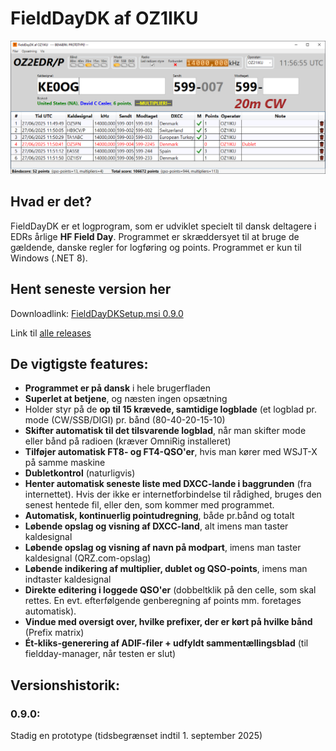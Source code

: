 # FieldDayDK af OZ1IKU
![main window](https://github.com/MartinChristiansen/FieldDayDK-Releases/blob/master/screenshot.png)

## Hvad er det?
FieldDayDK er et logprogram, som er udviklet specielt til dansk deltagere i EDRs årlige **HF Field Day**. Programmet er skræddersyet til at bruge de gældende, danske regler for logføring og points. Programmet er kun til Windows (.NET 8).

## Hent seneste version her
Downloadlink: [FieldDayDKSetup.msi 0.9.0](https://github.com/MartinChristiansen/FieldDayDK-Releases/releases/download/v0.9.0/FieldDayDKSetup.msi)

Link til [alle releases](https://github.com/MartinChristiansen/FieldDayDK-Releases/releases)


## De vigtigste features:
- **Programmet er på dansk** i hele brugerfladen
- **Superlet at betjene**, og næsten ingen opsætning
- Holder styr på de **op til 15 krævede, samtidige logblade** (et logblad pr. mode (CW/SSB/DIGI) pr. bånd (80-40-20-15-10)
- **Skifter automatisk til det tilsvarende logblad**, når man skifter mode eller bånd på radioen (kræver OmniRig installeret)
- **Tilføjer automatisk FT8- og FT4-QSO'er**, hvis man kører med WSJT-X på samme maskine
- **Dubletkontrol** (naturligvis)
- **Henter automatisk seneste liste med DXCC-lande i baggrunden** (fra internettet). Hvis der ikke er internetforbindelse til rådighed, bruges den senest hentede fil, eller den, som kommer med programmet.
- **Automatisk, kontinuerlig pointudregning**, både pr.bånd og totalt
- **Løbende opslag og visning af DXCC-land**, alt imens man taster kaldesignal
- **Løbende opslag og visning af navn på modpart**, imens man taster kaldesignal (QRZ.com-opslag)
- **Løbende indikering af multiplier, dublet og QSO-points**, imens man indtaster kaldesignal
- **Direkte editering i loggede QSO'er** (dobbeltklik på den celle, som skal rettes. En evt. efterfølgende genberegning af points mm. foretages automatisk).
- **Vindue med oversigt over, hvilke prefixer, der er kørt på hvilke bånd** (Prefix matrix)
- **Ét-kliks-generering af ADIF-filer + udfyldt sammentællingsblad** (til fieldday-manager, når testen er slut)
  
## Versionshistorik:
### 0.9.0:
Stadig en prototype (tidsbegrænset indtil 1. september 2025)

